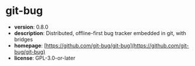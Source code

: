 # git-bug

- **version**: 0.8.0
- **description**: Distributed, offline-first bug tracker embedded in git, with bridges
- **homepage**: [https://github.com/git-bug/git-bug](https://github.com/git-bug/git-bug)
- **license**: GPL-3.0-or-later

